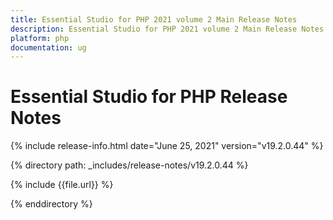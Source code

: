 ```yaml
---
title: Essential Studio for PHP 2021 volume 2 Main Release Notes  
description: Essential Studio for PHP 2021 volume 2 Main Release Notes  
platform: php
documentation: ug
---
```


# Essential Studio for PHP  Release Notes  

{% include release-info.html date="June 25, 2021"  version="v19.2.0.44" %} 


{% directory path: _includes/release-notes/v19.2.0.44 %}

{% include {{file.url}} %}

{% enddirectory %}
